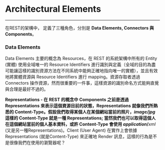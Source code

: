 # Architectural Elements

---

在REST的架構中， 定義了三種角色，分別是 **Data Elements, Connectors **與** Components**。 

### **Data Elements**

Data Elements 主要的概念為 Resources，在 REST 的系統架構中所有的 Entity \(實體\) 使用全域唯一的 Resource Identifiers 進行識別與定義（全域的目的為盡可能讓這樣的識別資源方法在不同系統中能夠正確地指向唯一的實體），並且有效地將實體資源與 Resource Identifiers 進行 mapping。資源存取者透過 Connectors 操作資源，然而很重要的一件事，這樣資源的識別命名方式能夠直覺與合理是最好不過的。 

**Representations - **在 REST 的概念中 Components 之前是透過 Representations 來表示這個資源目前的狀態，Representations 就像我們所熟悉的 Content-Type。假設我們取得某個人在某個網站當前的照片，_**image\/jpg**_ 這樣的 Content-Type 就是一種 Representations; 當然我們也可以取得這個人在這個網站當前的個人基本資料，或許 Content-Type 會使用 _application_**\/**_xml_ \(又是另一種Representations\)。Client \(User Agent\) 在實作上會依據 Representations \(就是Content-Type\) 來正確地 Render 訊息，這樣的行為是不是很像我們在使用的瀏覽器呢？ 

